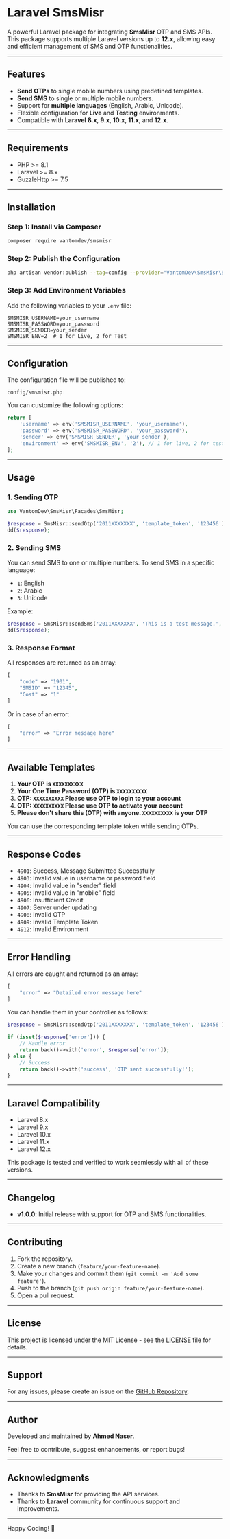 
# Laravel SmsMisr

A powerful Laravel package for integrating **SmsMisr** OTP and SMS APIs. This package supports multiple Laravel versions up to **12.x**, allowing easy and efficient management of SMS and OTP functionalities.

---

## Features

- **Send OTPs** to single mobile numbers using predefined templates.
- **Send SMS** to single or multiple mobile numbers.
- Support for **multiple languages** (English, Arabic, Unicode).
- Flexible configuration for **Live** and **Testing** environments.
- Compatible with **Laravel 8.x**, **9.x**, **10.x**, **11.x**, and **12.x**.

---

## Requirements

- PHP >= 8.1
- Laravel >= 8.x
- GuzzleHttp >= 7.5

---

## Installation

### Step 1: Install via Composer

```bash
composer require vantomdev/smsmisr
```

### Step 2: Publish the Configuration

```bash
php artisan vendor:publish --tag=config --provider="VantomDev\SmsMisr\SmsMisrServiceProvider"
```

### Step 3: Add Environment Variables

Add the following variables to your `.env` file:

```env
SMSMISR_USERNAME=your_username
SMSMISR_PASSWORD=your_password
SMSMISR_SENDER=your_sender
SMSMISR_ENV=2  # 1 for Live, 2 for Test
```

---

## Configuration

The configuration file will be published to:

```
config/smsmisr.php
```

You can customize the following options:

```php
return [
    'username' => env('SMSMISR_USERNAME', 'your_username'),
    'password' => env('SMSMISR_PASSWORD', 'your_password'),
    'sender' => env('SMSMISR_SENDER', 'your_sender'),
    'environment' => env('SMSMISR_ENV', '2'), // 1 for live, 2 for test
];
```

---

## Usage

### 1. Sending OTP

```php
use VantomDev\SmsMisr\Facades\SmsMisr;

$response = SmsMisr::sendOtp('2011XXXXXXX', 'template_token', '123456');
dd($response);
```

### 2. Sending SMS

You can send SMS to one or multiple numbers. To send SMS in a specific language:

- `1`: English
- `2`: Arabic
- `3`: Unicode

Example:

```php
$response = SmsMisr::sendSms('2011XXXXXXX', 'This is a test message.', 1);
dd($response);
```

### 3. Response Format

All responses are returned as an array:

```php
[
    "code" => "1901",
    "SMSID" => "12345",
    "Cost" => "1"
]
```

Or in case of an error:

```php
[
    "error" => "Error message here"
]
```

---

## Available Templates

1. **Your OTP is `XXXXXXXXXX`**
2. **Your One Time Password (OTP) is `XXXXXXXXXX`**
3. **OTP: `XXXXXXXXXX` Please use OTP to login to your account**
4. **OTP: `XXXXXXXXXX` Please use OTP to activate your account**
5. **Please don't share this (OTP) with anyone. `XXXXXXXXXX` is your OTP**

You can use the corresponding template token while sending OTPs.

---

## Response Codes

- `4901`: Success, Message Submitted Successfully
- `4903`: Invalid value in username or password field
- `4904`: Invalid value in "sender" field
- `4905`: Invalid value in "mobile" field
- `4906`: Insufficient Credit
- `4907`: Server under updating
- `4908`: Invalid OTP
- `4909`: Invalid Template Token
- `4912`: Invalid Environment

---

## Error Handling

All errors are caught and returned as an array:

```php
[
    "error" => "Detailed error message here"
]
```

You can handle them in your controller as follows:

```php
$response = SmsMisr::sendOtp('2011XXXXXXX', 'template_token', '123456');

if (isset($response['error'])) {
    // Handle error
    return back()->with('error', $response['error']);
} else {
    // Success
    return back()->with('success', 'OTP sent successfully!');
}
```

---

## Laravel Compatibility

- Laravel 8.x
- Laravel 9.x
- Laravel 10.x
- Laravel 11.x
- Laravel 12.x

This package is tested and verified to work seamlessly with all of these versions.

---

## Changelog

- **v1.0.0**: Initial release with support for OTP and SMS functionalities.

---

## Contributing

1. Fork the repository.
2. Create a new branch (`feature/your-feature-name`).
3. Make your changes and commit them (`git commit -m 'Add some feature'`).
4. Push to the branch (`git push origin feature/your-feature-name`).
5. Open a pull request.

---

## License

This project is licensed under the MIT License - see the [LICENSE](LICENSE) file for details.

---

## Support

For any issues, please create an issue on the [GitHub Repository](https://github.com/vantomdev/laravel-smsmisr/issues).

---

## Author

Developed and maintained by **Ahmed Naser**.

Feel free to contribute, suggest enhancements, or report bugs!

---

## Acknowledgments

- Thanks to **SmsMisr** for providing the API services.
- Thanks to **Laravel** community for continuous support and improvements.

---

Happy Coding! 🚀
